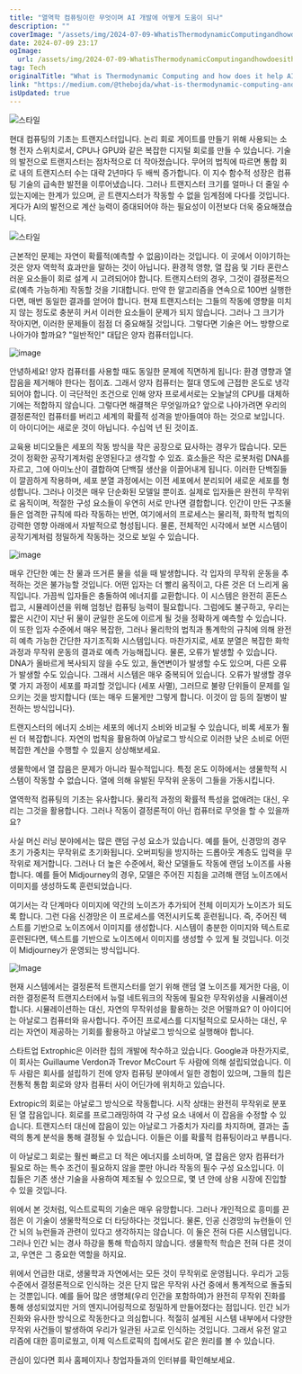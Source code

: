 ```yaml
---
title: "열역학 컴퓨팅이란 무엇이며 AI 개발에 어떻게 도움이 되나"
description: ""
coverImage: "/assets/img/2024-07-09-WhatisThermodynamicComputingandhowdoesithelpAIdevelopment_0.png"
date: 2024-07-09 23:17
ogImage:
  url: /assets/img/2024-07-09-WhatisThermodynamicComputingandhowdoesithelpAIdevelopment_0.png
tag: Tech
originalTitle: "What is Thermodynamic Computing and how does it help AI development?!"
link: "https://medium.com/@thebojda/what-is-thermodynamic-computing-and-how-does-it-help-ai-development-1dd3b75a9ee6"
isUpdated: true
---
```


![스타일](/assets/img/2024-07-09-WhatisThermodynamicComputingandhowdoesithelpAIdevelopment_0.png)

현대 컴퓨팅의 기초는 트랜지스터입니다. 논리 회로 게이트를 만들기 위해 사용되는 소형 전자 스위치로서, CPU나 GPU와 같은 복잡한 디지털 회로를 만들 수 있습니다. 기술의 발전으로 트랜지스터는 점차적으로 더 작아졌습니다. 무어의 법칙에 따르면 통합 회로 내의 트랜지스터 수는 대략 2년마다 두 배씩 증가합니다. 이 지수 함수적 성장은 컴퓨팅 기술의 급속한 발전을 이루어냈습니다. 그러나 트랜지스터 크기를 얼마나 더 줄일 수 있는지에는 한계가 있으며, 곧 트랜지스터가 작동할 수 없을 임계점에 다다를 것입니다. 게다가 AI의 발전으로 계산 능력이 증대되어야 하는 필요성이 이전보다 더욱 중요해졌습니다.

![스타일](/assets/img/2024-07-09-WhatisThermodynamicComputingandhowdoesithelpAIdevelopment_1.png)

근본적인 문제는 자연이 확률적(예측할 수 없음)이라는 것입니다. 이 곳에서 이야기하는 것은 양자 역학적 효과만을 말하는 것이 아닙니다. 환경적 영향, 열 잡음 및 기타 혼란스러운 요소들이 회로 설계 시 고려되어야 합니다. 트랜지스터의 경우, 그것이 결정론적으로(예측 가능하게) 작동할 것을 기대합니다. 만약 한 알고리즘을 연속으로 100번 실행한다면, 매번 동일한 결과를 얻어야 합니다. 현재 트랜지스터는 그들의 작동에 영향을 미치지 않는 정도로 충분히 커서 이러한 요소들이 문제가 되지 않습니다. 그러나 그 크기가 작아지면, 이러한 문제들이 점점 더 중요해질 것입니다. 그렇다면 기술은 어느 방향으로 나아가야 할까요? "일반적인" 대답은 양자 컴퓨터입니다.

<!-- cozy-coder - 수평 -->

<ins class="adsbygoogle"
     style="display:block"
     data-ad-client="ca-pub-4877378276818686"
     data-ad-slot="1107185301"
     data-ad-format="auto"
     data-full-width-responsive="true"></ins>

<script>
     (adsbygoogle = window.adsbygoogle || []).push({});
</script>

![image](/assets/img/2024-07-09-WhatisThermodynamicComputingandhowdoesithelpAIdevelopment_2.png)

안녕하세요! 양자 컴퓨터를 사용할 때도 동일한 문제에 직면하게 됩니다: 환경 영향과 열 잡음을 제거해야 한다는 점이죠. 그래서 양자 컴퓨터는 절대 영도에 근접한 온도로 냉각되어야 합니다. 이 극단적인 조건으로 인해 양자 프로세서로는 오늘날의 CPU를 대체하기에는 적합하지 않습니다. 그렇다면 해결책은 무엇일까요? 앞으로 나아가려면 우리의 결정론적인 컴퓨터를 버리고 세계의 확률적 성격을 받아들여야 하는 것으로 보입니다. 이 아이디어는 새로운 것이 아닙니다. 수십억 년 된 것이죠.

교육용 비디오들은 세포의 작동 방식을 작은 공장으로 묘사하는 경우가 많습니다. 모든 것이 정확한 공작기계처럼 운영된다고 생각할 수 있죠. 효소들은 작은 로봇처럼 DNA를 자르고, 그에 아미노산이 결합하여 단백질 생산을 이끌어내게 됩니다. 이러한 단백질들이 깔끔하게 작용하며, 세포 분열 과정에서는 이전 세포에서 분리되어 새로운 세포를 형성합니다. 그러나 이것은 매우 단순화된 모델일 뿐이죠. 실제로 입자들은 완전히 무작위로 움직이며, 적절한 구성 요소들이 우연히 서로 만나면 결합합니다. 인간이 만든 구조물들은 엄격한 규칙에 따라 작동하는 반면, 여기에서의 프로세스는 물리적, 화학적 법칙의 강력한 영향 아래에서 자발적으로 형성됩니다. 물론, 전체적인 시각에서 보면 시스템이 공작기계처럼 정밀하게 작동하는 것으로 보일 수 있습니다.

![image](/assets/img/2024-07-09-WhatisThermodynamicComputingandhowdoesithelpAIdevelopment_3.png)

<!-- cozy-coder - 수평 -->

<ins class="adsbygoogle"
     style="display:block"
     data-ad-client="ca-pub-4877378276818686"
     data-ad-slot="1107185301"
     data-ad-format="auto"
     data-full-width-responsive="true"></ins>

<script>
     (adsbygoogle = window.adsbygoogle || []).push({});
</script>

매우 간단한 예는 찬 물과 뜨거른 물을 섞을 때 발생합니다. 각 입자의 무작위 운동을 추적하는 것은 불가능할 것입니다. 어떤 입자는 더 빨리 움직이고, 다른 것은 더 느리게 움직입니다. 가끔씩 입자들은 충돌하여 에너지를 교환합니다. 이 시스템은 완전히 혼돈스럽고, 시뮬레이션을 위해 엄청난 컴퓨팅 능력이 필요합니다. 그럼에도 불구하고, 우리는 짧은 시간이 지난 뒤 물이 균일한 온도에 이르게 될 것을 정확하게 예측할 수 있습니다. 이 또한 입자 수준에서 매우 복잡한, 그러나 물리학의 법칙과 통계학의 규칙에 의해 완전히 예측 가능한 간단한 자기조직화 시스템입니다. 마찬가지로, 세포 분열은 복잡한 화학 과정과 무작위 운동의 결과로 예측 가능해집니다. 물론, 오류가 발생할 수 있습니다. DNA가 올바르게 복사되지 않을 수도 있고, 돌연변이가 발생할 수도 있으며, 다른 오류가 발생할 수도 있습니다. 그래서 시스템은 매우 중복되어 있습니다. 오류가 발생할 경우 몇 가지 과정이 세포를 파괴할 것입니다 (세포 사멸), 그러므로 불량 단위들이 문제를 일으키는 것을 방지합니다 (또는 매우 드물게만 그렇게 합니다. 이것이 암 등의 질병이 발전하는 방식입니다).

트랜지스터의 에너지 소비는 세포의 에너지 소비와 비교될 수 있습니다, 비록 세포가 훨씬 더 복잡합니다. 자연의 법칙을 활용하여 아날로그 방식으로 이러한 낮은 소비로 어떤 복잡한 계산을 수행할 수 있을지 상상해보세요.

생물학에서 열 잡음은 문제가 아니라 필수적입니다. 특정 온도 이하에서는 생물학적 시스템이 작동할 수 없습니다. 열에 의해 유발된 무작위 운동이 그들을 가동시킵니다.

열역학적 컴퓨팅의 기초는 유사합니다. 물리적 과정의 확률적 특성을 없애려는 대신, 우리는 그것을 활용합니다. 그러나 작동이 결정론적이 아닌 컴퓨터로 무엇을 할 수 있을까요?

<!-- cozy-coder - 수평 -->

<ins class="adsbygoogle"
     style="display:block"
     data-ad-client="ca-pub-4877378276818686"
     data-ad-slot="1107185301"
     data-ad-format="auto"
     data-full-width-responsive="true"></ins>

<script>
     (adsbygoogle = window.adsbygoogle || []).push({});
</script>

사실 머신 러닝 분야에서는 많은 랜덤 구성 요소가 있습니다. 예를 들어, 신경망의 경우 초기 가중치는 무작위로 초기화됩니다. 오버피팅을 방지하는 드롭아웃 계층도 입력을 무작위로 제거합니다. 그러나 더 높은 수준에서, 확산 모델들도 작동에 랜덤 노이즈를 사용합니다. 예를 들어 Midjourney의 경우, 모델은 주어진 지침을 고려해 랜덤 노이즈에서 이미지를 생성하도록 훈련되었습니다.

여기서는 각 단계마다 이미지에 약간의 노이즈가 추가되어 전체 이미지가 노이즈가 되도록 합니다. 그런 다음 신경망은 이 프로세스를 역전시키도록 훈련됩니다. 즉, 주어진 텍스트를 기반으로 노이즈에서 이미지를 생성합니다. 시스템이 충분한 이미지와 텍스트로 훈련된다면, 텍스트를 기반으로 노이즈에서 이미지를 생성할 수 있게 될 것입니다. 이것이 Midjourney가 운영되는 방식입니다.

![Image](/assets/img/2024-07-09-WhatisThermodynamicComputingandhowdoesithelpAIdevelopment_4.png)

현재 시스템에서는 결정론적 트랜지스터를 얻기 위해 랜덤 열 노이즈를 제거한 다음, 이러한 결정론적 트랜지스터에서 뉴럴 네트워크의 작동에 필요한 무작위성을 시뮬레이션합니다. 시뮬레이션하는 대신, 자연의 무작위성을 활용하는 것은 어떨까요? 이 아이디어는 아날로그 컴퓨터와 유사합니다. 주어진 프로세스를 디지털적으로 모사하는 대신, 우리는 자연이 제공하는 기회를 활용하고 아날로그 방식으로 실행해야 합니다.

<!-- cozy-coder - 수평 -->

<ins class="adsbygoogle"
     style="display:block"
     data-ad-client="ca-pub-4877378276818686"
     data-ad-slot="1107185301"
     data-ad-format="auto"
     data-full-width-responsive="true"></ins>

<script>
     (adsbygoogle = window.adsbygoogle || []).push({});
</script>

스타트업 Extrophic은 이러한 칩의 개발에 착수하고 있습니다. Google과 마찬가지로, 이 회사는 Guillaume Verdon과 Trevor McCourt 두 사람에 의해 설립되었습니다. 이 두 사람은 회사를 설립하기 전에 양자 컴퓨팅 분야에서 일한 경험이 있으며, 그들의 칩은 전통적 통합 회로와 양자 컴퓨터 사이 어딘가에 위치하고 있습니다.

Extropic의 회로는 아날로그 방식으로 작동합니다. 시작 상태는 완전히 무작위로 분포된 열 잡음입니다. 회로를 프로그래밍하여 각 구성 요소 내에서 이 잡음을 수정할 수 있습니다. 트랜지스터 대신에 잡음이 있는 아날로그 가중치가 자리를 차지하며, 결과는 출력의 통계 분석을 통해 결정될 수 있습니다. 이들은 이를 확률적 컴퓨팅이라고 부릅니다.

이 아날로그 회로는 훨씬 빠르고 더 적은 에너지를 소비하며, 열 잡음은 양자 컴퓨터가 필요로 하는 특수 조건이 필요하지 않을 뿐만 아니라 작동의 필수 구성 요소입니다. 이 칩들은 기존 생산 기술을 사용하여 제조될 수 있으므로, 몇 년 안에 상용 시장에 진입할 수 있을 것입니다.

<!-- cozy-coder - 수평 -->

<ins class="adsbygoogle"
     style="display:block"
     data-ad-client="ca-pub-4877378276818686"
     data-ad-slot="1107185301"
     data-ad-format="auto"
     data-full-width-responsive="true"></ins>

<script>
     (adsbygoogle = window.adsbygoogle || []).push({});
</script>

위에서 본 것처럼, 익스트로픽의 기술은 매우 유망합니다. 그러나 개인적으로 흥미를 끈 점은 이 기술이 생물학적으로 더 타당하다는 것입니다. 물론, 인공 신경망의 뉴런들이 인간 뇌의 뉴런들과 관련이 있다고 생각하지는 않습니다. 이 둘은 전혀 다른 시스템입니다. 그러나 인간 뇌는 경사 하강을 통해 학습하지 않습니다. 생물학적 학습은 전혀 다른 것이고, 우연은 그 중요한 역할을 하지요.

위에서 언급한 대로, 생물학과 자연에서는 모든 것이 무작위로 운영됩니다. 우리가 고등 수준에서 결정론적으로 인식하는 것은 단지 많은 무작위 사건 중에서 통계적으로 돌출되는 것뿐입니다. 예를 들어 많은 생명체(우리 인간을 포함하여)가 완전히 무작위 진화를 통해 생성되었지만 거의 엔지니어링적으로 정밀하게 만들어졌다는 점입니다. 인간 뇌가 진화와 유사한 방식으로 작동한다고 의심합니다. 적절히 설계된 시스템 내부에서 다양한 무작위 사건들이 발생하여 우리가 일관된 사고로 인식하는 것입니다. 그래서 유전 알고리즘에 대한 흥미로웠고, 이제 익스트로픽의 칩에서도 같은 원리를 볼 수 있습니다.

관심이 있다면 회사 홈페이지나 창업자들과의 인터뷰를 확인해보세요.
